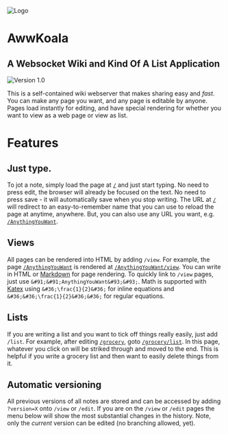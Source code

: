 ![Logo](https://i.imgur.com/ixnBYOl.png)

# AwwKoala
## A Websocket Wiki and Kind Of A List Application
![Version 1.0](https://img.shields.io/badge/version-1.0-brightgreen.svg)

This is a self-contained wiki webserver that makes sharing easy and _fast_. You can make any page you want, and any page is editable by anyone. Pages load instantly for editing, and have special rendering for whether you want to view as a web page or view as list.

# Features
## Just type.
To jot a note, simply load the page at [`/`](/) and just start typing. No need to press edit, the browser will already be focused on the text. No need to press save - it will automatically save when you stop writing. The URL at [`/`](/) will redirect to an easy-to-remember name that you can use to reload the page at anytime, anywhere. But, you can also use any URL you want, e.g. [`/AnythingYouWant`](/AnythingYouWant).

## Views
All pages can be rendered into HTML by adding `/view`. For example, the page [`/AnythingYouWant`](/AnythingYouWant) is rendered at [`/AnythingYouWant/view`](/AnythingYouWant/view). You can write in HTML or [Markdown](https://daringfireball.net/projects/markdown/) for page rendering. To quickly link to `/view` pages, just use `&#91;&#91;AnythingYouWant&#93;&#93;`. Math is supported with [Katex](https://github.com/Khan/KaTeX) using `&#36;\frac{1}{2}&#36;` for inline equations and `&#36;&#36;\frac{1}{2}&#36;&#36;` for regular equations.

## Lists
If you are writing a list and you want to tick off things really easily, just add `/list`. For example, after editing [`/grocery`](/grocery), goto [`/grocery/list`](/grocery/list). In this page, whatever you click on will be striked through and moved to the end. This is helpful if you write a grocery list and then want to easily delete things from it.

## Automatic versioning
All previous versions of all notes are stored and can be accessed by adding `?version=X` onto `/view` or `/edit`. If you are on the `/view` or `/edit` pages the menu below will show the most substantial changes in the history. Note, only the _current_ version can be edited (no branching allowed, yet).
